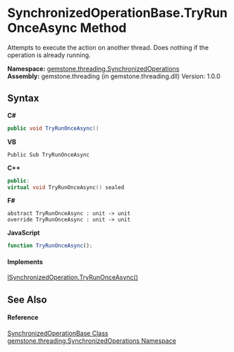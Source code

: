 # SynchronizedOperationBase.TryRunOnceAsync Method 
 

Attempts to execute the action on another thread. Does nothing if the operation is already running.

**Namespace:**&nbsp;<a href="1f40f322-ebc7-b97d-11c0-ccf540bd3b46">gemstone.threading.SynchronizedOperations</a><br />**Assembly:**&nbsp;gemstone.threading (in gemstone.threading.dll) Version: 1.0.0

## Syntax

**C#**<br />
``` C#
public void TryRunOnceAsync()
```

**VB**<br />
``` VB
Public Sub TryRunOnceAsync
```

**C++**<br />
``` C++
public:
virtual void TryRunOnceAsync() sealed
```

**F#**<br />
``` F#
abstract TryRunOnceAsync : unit -> unit 
override TryRunOnceAsync : unit -> unit 
```

**JavaScript**<br />
``` JavaScript
function TryRunOnceAsync();
```


#### Implements
<a href="c74172ca-0c42-f990-82b6-4a46d91545ca">ISynchronizedOperation.TryRunOnceAsync()</a><br />

## See Also


#### Reference
<a href="8a08de6d-bbac-0406-89f3-5e0f87457eb3">SynchronizedOperationBase Class</a><br /><a href="1f40f322-ebc7-b97d-11c0-ccf540bd3b46">gemstone.threading.SynchronizedOperations Namespace</a><br />